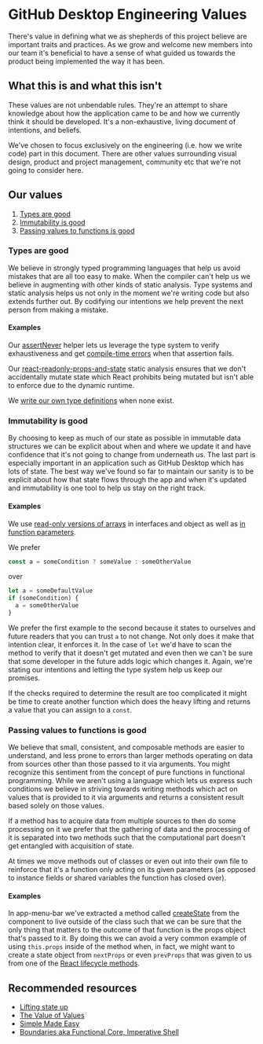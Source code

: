 # GitHub Desktop Engineering Values

There's value in defining what we as shepherds of this project believe are
important traits and practices. As we grow and welcome new members into our team
it's beneficial to have a sense of what guided us towards the product being
implemented the way it has been.

## What this is and what this isn't

These values are not unbendable rules. They're an attempt to share knowledge
about how the application came to be and how we currently think it should be
developed. It's a non-exhaustive, living document of intentions, and beliefs.

We've chosen to focus exclusively on the engineering (i.e. how we write code)
part in this document. There are other values surrounding visual design, product
and project management, community etc that we're not going to consider here.

## Our values

1. [Types are good](#types-are-good)
2. [Immutability is good](#immutability-is-good)
3. [Passing values to functions is good](#passing-values-to-functions-is-good)

### Types are good

We believe in strongly typed programming languages that help us avoid mistakes
that are all too easy to make. When the compiler can't help us we believe in
augmenting with other kinds of static analysis. Type systems and static analysis
helps us not only in the moment we're writing code but also extends further out.
By codifying our intentions we help prevent the next person from making a
mistake.

#### Examples

Our
[assertNever](https://github.com/desktop/desktop/blob/d26fd1ee/app/src/lib/fatal-error.ts#L6-L21)
helper lets us leverage the type system to verify exhaustiveness and get
[compile-time errors](https://github.com/desktop/desktop/blob/8fc8e6f5/app/src/ui/branches/ci-status.tsx#L36-L47)
when that assertion fails.

Our
[react-readonly-props-and-state](https://github.com/desktop/desktop/blob/d26fd1ee/tslint-rules/reactReadonlyPropsAndStateRule.ts)
static analysis ensures that we don't accidentally mutate state which React
prohibits being mutated but isn't able to enforce due to the dynamic runtime.

We
[write our own type definitions](https://github.com/desktop/desktop/blob/eee92a96/app/src/lib/globals.d.ts#L94-L112)
when none exist.

### Immutability is good

By choosing to keep as much of our state as possible in immutable data
structures we can be explicit about when and where we update it and have
confidence that it's not going to change from underneath us. The last part is
especially important in an application such as GitHub Desktop which has lots of
state. The best way we've found so far to maintain our sanity is to be explicit
about how that state flows through the app and when it's updated and
immutability is one tool to help us stay on the right track.

#### Examples

We use
[read-only versions of arrays](https://github.com/desktop/desktop/blob/a61a5bdc/app/src/models/commit.ts#L21)
in interfaces and object as well as
[in function parameters](https://github.com/desktop/desktop/blob/355f9671/app/src/lib/email.ts#L17).

We prefer

```ts
const a = someCondition ? someValue : someOtherValue
```

over

```ts
let a = someDefaultValue
if (someCondition) {
  a = someOtherValue
}
```

We prefer the first example to the second because it states to ourselves and
future readers that you can trust `a` to not change. Not only does it make that
intention clear, it enforces it. In the case of `let` we'd have to scan the
method to verify that it doesn't get mutated and even then we can't be sure that
some developer in the future adds logic which changes it. Again, we're stating
our intentions and letting the type system help us keep our promises.

If the checks required to determine the result are too complicated it might be
time to create another function which does the heavy lifting and returns a value
that you can assign to a `const`.

### Passing values to functions is good

We believe that small, consistent, and composable methods are easier to
understand, and less prone to errors than larger methods operating on data from
sources other than those passed to it via arguments. You might recognize this
sentiment from the concept of pure functions in functional programming. While we
aren't using a language which lets us express such conditions we believe in
striving towards writing methods which act on values that is provided to it via
arguments and returns a consistent result based solely on those values.

If a method has to acquire data from multiple sources to then do some processing
on it we prefer that the gathering of data and the processing of it is separated
into two methods such that the computational part doesn't get entangled with
acquisition of state.

At times we move methods out of classes or even out into their own file to
reinforce that it's a function only acting on its given parameters (as opposed
to instance fields or shared variables the function has closed over).

#### Examples

In app-menu-bar we've extracted a method called
[createState](https://github.com/desktop/desktop/blob/d26fd1ee/app/src/ui/app-menu/app-menu-bar.tsx#L50-L75)
from the component to live outside of the class such that we can be sure that
the only thing that matters to the outcome of that function is the props object
that's passed to it. By doing this we can avoid a very common example of using
`this.props` inside of the method when, in fact, we might want to create a state
object from `nextProps` or even `prevProps` that was given to us from one of the
[React lifecycle methods](https://reactjs.org/docs/react-component.html#the-component-lifecycle).

## Recommended resources

* [Lifting state up](https://reactjs.org/docs/lifting-state-up.html)
* [The Value of Values](https://www.infoq.com/presentations/Value-Values)
* [Simple Made Easy](https://www.infoq.com/presentations/Simple-Made-Easy)
* [Boundaries aka Functional Core, Imperative Shell](https://www.destroyallsoftware.com/talks/boundaries)
